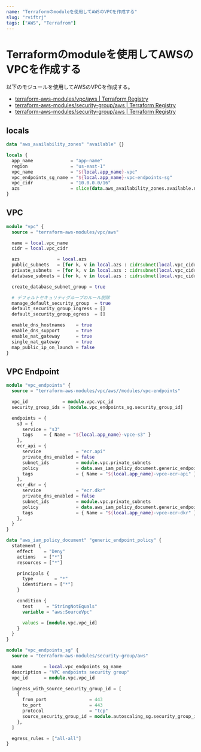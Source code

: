 ```yaml
---
name: "Terraformのmoduleを使用してAWSのVPCを作成する"
slug: "rviftrj"
tags: ["AWS", "Terrafrom"]
---
```


# Terraformのmoduleを使用してAWSのVPCを作成する

以下のモジュールを使用してAWSのVPCを作成する。

- [terraform-aws-modules/vpc/aws | Terraform Registry](https://registry.terraform.io/modules/terraform-aws-modules/vpc/aws/latest)
- [terraform-aws-modules/security-group/aws | Terraform Registry](https://registry.terraform.io/modules/terraform-aws-modules/security-group/aws/1.19.0)
- [terraform-aws-modules/security-group/aws | Terraform Registry](https://registry.terraform.io/modules/terraform-aws-modules/security-group/aws/1.19.0)

## locals

```terraform
data "aws_availability_zones" "available" {}

locals {
  app_name              = "app-name"
  region                = "us-east-1"
  vpc_name              = "${local.app_name}-vpc"
  vpc_endpoints_sg_name = "${local.app_name}-vpc-endpoints-sg"
  vpc_cidr              = "10.0.0.0/16"
  azs                   = slice(data.aws_availability_zones.available.names, 0, 3)
}
```

## VPC

```terraform
module "vpc" {
  source = "terraform-aws-modules/vpc/aws"

  name = local.vpc_name
  cidr = local.vpc_cidr

  azs              = local.azs
  public_subnets   = [for k, v in local.azs : cidrsubnet(local.vpc_cidr, 8, k)]
  private_subnets  = [for k, v in local.azs : cidrsubnet(local.vpc_cidr, 8, k + 3)]
  database_subnets = [for k, v in local.azs : cidrsubnet(local.vpc_cidr, 8, k + 6)]

  create_database_subnet_group = true

  # デフォルトセキュリティグループのルール削除
  manage_default_security_group  = true
  default_security_group_ingress = []
  default_security_group_egress  = []

  enable_dns_hostnames    = true
  enable_dns_support      = true
  enable_nat_gateway      = true
  single_nat_gateway      = true
  map_public_ip_on_launch = false
}
```

## VPC Endpoint

```terraform
module "vpc_endpoints" {
  source = "terraform-aws-modules/vpc/aws//modules/vpc-endpoints"

  vpc_id             = module.vpc.vpc_id
  security_group_ids = [module.vpc_endpoints_sg.security_group_id]

  endpoints = {
    s3 = {
      service = "s3"
      tags    = { Name = "${local.app_name}-vpce-s3" }
    },
    ecr_api = {
      service             = "ecr.api"
      private_dns_enabled = false
      subnet_ids          = module.vpc.private_subnets
      policy              = data.aws_iam_policy_document.generic_endpoint_policy.json
      tags                = { Name = "${local.app_name}-vpce-ecr-api" }
    },
    ecr_dkr = {
      service             = "ecr.dkr"
      private_dns_enabled = false
      subnet_ids          = module.vpc.private_subnets
      policy              = data.aws_iam_policy_document.generic_endpoint_policy.json
      tags                = { Name = "${local.app_name}-vpce-ecr-dkr" }
    },
  }
}
```

```terraform
data "aws_iam_policy_document" "generic_endpoint_policy" {
  statement {
    effect    = "Deny"
    actions   = ["*"]
    resources = ["*"]

    principals {
      type        = "*"
      identifiers = ["*"]
    }

    condition {
      test     = "StringNotEquals"
      variable = "aws:SourceVpc"

      values = [module.vpc.vpc_id]
    }
  }
}
```

```terraform
module "vpc_endpoints_sg" {
  source = "terraform-aws-modules/security-group/aws"

  name        = local.vpc_endpoints_sg_name
  description = "VPC endpoints security group"
  vpc_id      = module.vpc.vpc_id

  ingress_with_source_security_group_id = [
    {
      from_port                = 443
      to_port                  = 443
      protocol                 = "tcp"
      source_security_group_id = module.autoscaling_sg.security_group_id
    },
  ]

  egress_rules = ["all-all"]
}
```
